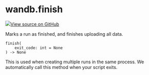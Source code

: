 # wandb.finish

[![](https://www.tensorflow.org/images/GitHub-Mark-32px.png)View source on GitHub](https://www.github.com/wandb/client/tree/v0.10.31.dev1/wandb/sdk/wandb_run.py#L2434-L2442)

Marks a run as finished, and finishes uploading all data.

```text
finish(
    exit_code: int = None
) -> None
```

This is used when creating multiple runs in the same process. We automatically call this method when your script exits.

